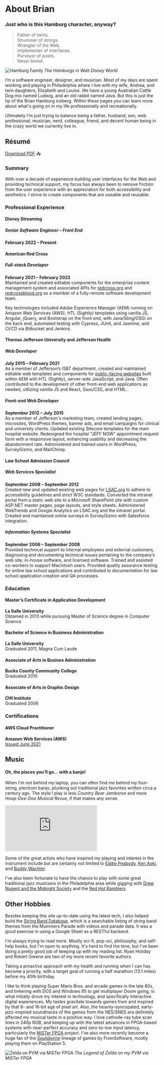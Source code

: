 # About Brian

### Just who is this Hamburg character, anyway?

> Father of twins.  
  Strummer of strings.  
  Wrangler of the Web.  
  Implementer of interfaces.  
  Purveyor of pixels.  
  Never bored.

![Hamburg Family](/images/pluto-polynesian.jpg)
*The Hamburgs in Walt Disney World*

I’m a software engineer, designer, and musician. Most of my days are spent working and playing in Philadelphia where I live with my wife, Andrea, and twin daughters, Elizabeth and Louise. We have a young Australian Cattle Dog mix named Ludwig, and an old rabbit named Java. But this is just the tip of the Brian Hamburg iceberg. Within these pages you can learn more about what's going on in my life professionally and recreationally.

Ultimately I'm just trying to balance being a father, husband, son, web professional, musician, nerd, colleague, friend, and decent human being in the crazy world we currently live in.

## Résumé

<a href="/Brian-Hamburg-resume.pdf" target="_blank">Download PDF</a> :inbox_tray:

### Summary

With over a decade of experience building user interfaces for the Web and providing technical support, my focus has always been to remove friction from the user experience with an appreciation for both accessibility and aesthetics. I strive to create components that are useable and reusable.

### Professional Experience

#### Disney Streaming
##### Senior Software Engineer – Front End
**February 2022 – Present**  

#### American Red Cross
##### Full-stack Developer
**February 2021 – February 2022**  
Maintained and created editable components for the enterprise content management system and associated APIs for [redcross.org](https://redcross.org) and [redcrossblood.org](https://redcrossblood.org) as a member of a fully-remote software development team.

Key technologies included Adobe Experience Manager (AEM) running on Amazon Web Services (AWS), HTL (Sightly) templates using vanilla JS, Angular, jQuery, and Bootstrap on the front end, with Java/Sling/OSGi on the back end, automated testing with Cypress, JUnit, and Jasmine, and CI/CD via Bitbucket and Jenkins.

#### Thomas Jefferson University and Jefferson Health
##### Web Developer
**July 2015 – February 2021**  
As a member of Jefferson’s IS&T department, created and maintained editable web templates and components for [public-facing websites](https://jeffersonhealth.org) built within AEM with HTL (Sightly), server-side JavaScript, and Java. Often contributed to the development of other front-end web applications as needed, utilizing vanilla JS and React, Sass/CSS, and HTML.
##### Front-end Web Developer
**September 2012 – July 2015**  
As a member of Jefferson's marketing team, created landing pages, microsites, WordPress themes, banner ads, and email campaigns for clinical and university clients. Updated existing Sitecore templates for the main hospital website. Redesigned the hospital "JEFF NOW" appointment request form with a responsive layout, enhancing usability and decreasing the abandonment rate. Administered and trained users in WordPress, SurveyGizmo, and MailChimp.

#### Law School Admission Council
##### Web Services Specialist
**September 2008 – September 2012**  
Created new and updated existing web pages for [LSAC.org](https://lsac.org) to adhere to accessibility guidelines and strict W3C standards. Converted the intranet portal from a static web site to a Microsoft SharePoint site with custom ASP.NET master pages, page layouts, and style sheets. Administered WebTrends and Google Analytics on LSAC.org and the intranet portal. Created and maintained online surveys in SurveyGizmo with Salesforce integration.
##### Information Systems Specialist
**September 2006 – September 2008**  
Provided technical support to internal employees and external customers, diagnosing and documenting technical issues pertaining to the company’s web site, in-house software, and licensed software. Trained and assisted co-workers to support Macintosh users. Provided quality assurance testing for online law school applications and contributed to documentation for law school application creation and QA processes.

### Education
#### Master’s Certificate in Application Development
**La Salle University**  
Obtained in 2013 while pursuing Master of Science degree in Computer Science
#### Bachelor of Science in Business Administration
**La Salle University**  
Graduated 2011, Magna Cum Laude
#### Associate of Arts in Busines Administration
**Bucks County Community College**  
Graduated 2010
#### Associate of Arts in Graphic Design
**CHI Institute**  
Graduated 2006

### Certifications
#### AWS Cloud Practitioner
**Amazon Web Services (AWS)**  
[Issued June 2021](https://www.credly.com/badges/2edb90a0-68d8-4928-8df7-fb86dedc227f)

## Music

#### Oh, the places you’ll go... with a banjo!

When I'm not behind my laptop, you can often find me behind my four-string, plectrum banjo, plunking out traditional jazz favorites written circa a century ago. The style I play is less *Country Bear Jamboree* and more *Hoop-Dee-Doo Musical Revue*, if that makes any sense.

<div class="video-container">
  <iframe src="https://www.youtube.com/embed/B62Kw4nDD88?rel=0" title="YouTube video player" frameborder="0" allow="accelerometer; autoplay; clipboard-write; encrypted-media; gyroscope; picture-in-picture" allowfullscreen></iframe>
</div>

Some of the great artists who have inspired my playing and interest in the instrument include but are certainly not limited to [Eddie Peabody](https://www.youtube.com/watch?v=2kf3Cx_odqY), [Ken Aoki](https://www.youtube.com/watch?v=j714N05_SeQ), and [Buddy Wachter](https://www.youtube.com/watch?v=pAViBbCtmoI).

I've also been fortunate to have the chance to play with some great traditional jazz musicians in the Philadelphia area while gigging with [Drew Nugent and the Midnight Society](https://www.youtube.com/watch?v=xNOZTVwBa_4) and the [Red Hot Ramblers](https://www.youtube.com/watch?v=8COWgA1Hcxc).

## Other Hobbies

Besides keeping this site up-to-date using the latest tech, I also helped build the [String Band Database](http://stringbanddatabase.com), which is a searchable listing of string band themes from the Mummers Parade with videos and parade data. It was a good exercise in using a Google Sheet as a RESTful backend.

I'm always trying to read more. Mostly sci-fi, pop-sci, philosophy, and self-help books, but I'm open to anything. It's hard to find the time, but I've been doing a pretty good job of keeping up with my reading list. Ryan Holiday and Robert Greene are two of my more recent favorite authors.

Taking a proactive approach with my health and running when I can has become a priority, with a target goal of running a half marathon (13.1 miles) before my 40th birthday.

I like to think playing Super Mario Bros. and arcade games in the late 80s, and tinkering with DOS and Windows 95 to get multiplayer Doom going, is what initially drove my interest in technology, and specifically interactive digital experiences. My tastes gravitate towards games from and inspired by that 8- and 16-bit age of pixel art. Also, the heavily-syncopated, early-jazz-inspired soundtracks of the games from the NES/SNES era definitely affected my musical taste in a positive way. I love cathode-ray tube scan lines in 240p RGB, and keeping up with the latest advances in FPGA-based systems with near-perfect accuracy and zero-to-low input latency, particularly the [MiSTer FPGA](https://github.com/MiSTer-devel/Main_MiSTer/wiki) project. I've also more recently become a huge fan of the [*Soulsborne*](https://en.wikipedia.org/wiki/Souls_(series)) lineage of games by FromSoftware, mostly playing them on PlayStation 5.

![Zelda on PVM via MiSTer FPGA](/images/mister-zelda.jpeg)
*The Legend of Zelda on my PVM via MiSTer FPGA*
